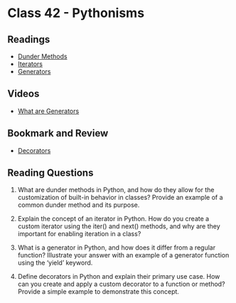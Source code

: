 # Class 42 - Pythonisms

## Readings
- [Dunder Methods](https://dbader.org/blog/python-dunder-methods)
- [Iterators](https://dbader.org/blog/python-iterators)
- [Generators](https://dbader.org/blog/python-generators)

## Videos
- [What are Generators](https://realpython.com/lessons/what-are-python-generators/)

## Bookmark and Review
- [Decorators](https://realpython.com/primer-on-python-decorators/)

## Reading Questions
1. What are dunder methods in Python, and how do they allow for the customization of built-in behavior in classes? Provide an example of a common dunder method and its purpose.
>
2. Explain the concept of an iterator in Python. How do you create a custom iterator using the iter() and next() methods, and why are they important for enabling iteration in a class?
>
3. What is a generator in Python, and how does it differ from a regular function? Illustrate your answer with an example of a generator function using the ‘yield’ keyword.
>
4. Define decorators in Python and explain their primary use case. How can you create and apply a custom decorator to a function or method? Provide a simple example to demonstrate this concept.
>